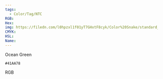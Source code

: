 ```yaml
---
tags:
  - Color/Tag/NTC
RGB:
Hex:
img: https://filedn.com/l0hpzxl1f01yT7GHxtF8cyk/Color%20Snake/standard_csv_to_svg/41AA78.svg
CMYK:
HSL:
Name:
---
```

Ocean Green
```palette
#41AA78
```
RGB
